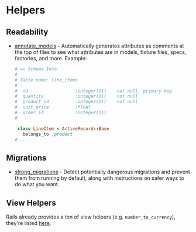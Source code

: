 # Helpers

## Readability

* [annotate\_models](https://github.com/ctran/annotate_models) - Automatically generates attributes as comments at the top of files to see what attributes are in models, fixture files, specs, factories, and more. Example:

  ```ruby
  # == Schema Info
  #
  # Table name: line_items
  #
  #  id                  :integer(11)    not null, primary key
  #  quantity            :integer(11)    not null
  #  product_id          :integer(11)    not null
  #  unit_price          :float
  #  order_id            :integer(11)
  #

   class LineItem < ActiveRecord::Base
     belongs_to :product
  # ...
  ```

## Migrations

* [strong\_migrations](https://github.com/ankane/strong_migrations) - Detect potentially dangerous migrations and prevent them from running by default, along with instructions on safer ways to do what you want.

## View Helpers

Rails already provides a ton of view helpers \(e.g. `number_to_currency`\), they're listed [here](https://guides.rubyonrails.org/action_view_overview.html#overview-of-helpers-provided-by-action-view).

